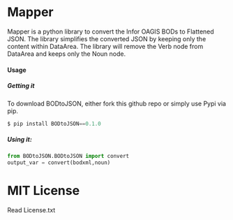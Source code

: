 # Mapper

Mapper is a python library to convert the Infor OAGIS BODs to Flattened JSON.
The library simplifies the converted JSON by keeping only the content within DataArea.
The library will remove the Verb node from DataArea and keeps only the Noun node.

#### Usage

##### Getting it
To download BODtoJSON, either fork this github repo or simply use Pypi via pip.
```python
$ pip install BODtoJSON==0.1.0
```
##### Using it:
```python
from BODtoJSON.BODtoJSON import convert
output_var = convert(bodxml,noun)
```

# MIT License
Read License.txt

